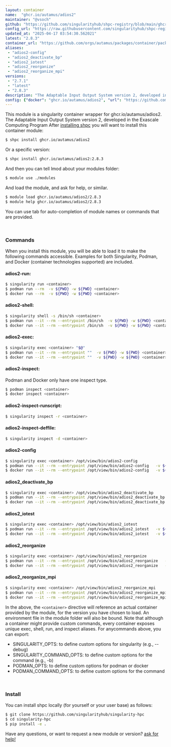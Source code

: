 ```yaml
---
layout: container
name:  "ghcr.io/autamus/adios2"
maintainer: "@vsoch"
github: "https://github.com/singularityhub/shpc-registry/blob/main/ghcr.io/autamus/adios2/container.yaml"
config_url: "https://raw.githubusercontent.com/singularityhub/shpc-registry/main/ghcr.io/autamus/adios2/container.yaml"
updated_at: "2025-04-17 03:54:30.562021"
latest: "2.8.3"
container_url: "https://github.com/orgs/autamus/packages/container/package/adios2"
aliases:
 - "adios2-config"
 - "adios2_deactivate_bp"
 - "adios2_iotest"
 - "adios2_reorganize"
 - "adios2_reorganize_mpi"
versions:
 - "2.7.1"
 - "latest"
 - "2.8.3"
description: "The Adaptable Input Output System version 2, developed in the Exascale Computing Program"
config: {"docker": "ghcr.io/autamus/adios2", "url": "https://github.com/orgs/autamus/packages/container/package/adios2", "maintainer": "@vsoch", "description": "The Adaptable Input Output System version 2, developed in the Exascale Computing Program", "latest": {"2.8.3": "sha256:9e80c7aeed6091aba262a761376a2504699f3b3cd404f524db4c527d4c102c72"}, "tags": {"2.7.1": "sha256:ad475f144747104b57674f84e72efa877e904645ce5edeb9d43a06e058764c72", "latest": "sha256:9e80c7aeed6091aba262a761376a2504699f3b3cd404f524db4c527d4c102c72", "2.8.3": "sha256:9e80c7aeed6091aba262a761376a2504699f3b3cd404f524db4c527d4c102c72"}, "aliases": {"adios2-config": "/opt/view/bin/adios2-config", "adios2_deactivate_bp": "/opt/view/bin/adios2_deactivate_bp", "adios2_iotest": "/opt/view/bin/adios2_iotest", "adios2_reorganize": "/opt/view/bin/adios2_reorganize", "adios2_reorganize_mpi": "/opt/view/bin/adios2_reorganize_mpi"}}
---
```


This module is a singularity container wrapper for ghcr.io/autamus/adios2.
The Adaptable Input Output System version 2, developed in the Exascale Computing Program
After [installing shpc](#install) you will want to install this container module:


```bash
$ shpc install ghcr.io/autamus/adios2
```

Or a specific version:

```bash
$ shpc install ghcr.io/autamus/adios2:2.8.3
```

And then you can tell lmod about your modules folder:

```bash
$ module use ./modules
```

And load the module, and ask for help, or similar.

```bash
$ module load ghcr.io/autamus/adios2/2.8.3
$ module help ghcr.io/autamus/adios2/2.8.3
```

You can use tab for auto-completion of module names or commands that are provided.

<br>

### Commands

When you install this module, you will be able to load it to make the following commands accessible.
Examples for both Singularity, Podman, and Docker (container technologies supported) are included.

#### adios2-run:

```bash
$ singularity run <container>
$ podman run --rm  -v ${PWD} -w ${PWD} <container>
$ docker run --rm  -v ${PWD} -w ${PWD} <container>
```

#### adios2-shell:

```bash
$ singularity shell -s /bin/sh <container>
$ podman run --it --rm --entrypoint /bin/sh  -v ${PWD} -w ${PWD} <container>
$ docker run --it --rm --entrypoint /bin/sh  -v ${PWD} -w ${PWD} <container>
```

#### adios2-exec:

```bash
$ singularity exec <container> "$@"
$ podman run --it --rm --entrypoint ""  -v ${PWD} -w ${PWD} <container> "$@"
$ docker run --it --rm --entrypoint ""  -v ${PWD} -w ${PWD} <container> "$@"
```

#### adios2-inspect:

Podman and Docker only have one inspect type.

```bash
$ podman inspect <container>
$ docker inspect <container>
```

#### adios2-inspect-runscript:

```bash
$ singularity inspect -r <container>
```

#### adios2-inspect-deffile:

```bash
$ singularity inspect -d <container>
```


#### adios2-config

```bash
$ singularity exec <container> /opt/view/bin/adios2-config
$ podman run --it --rm --entrypoint /opt/view/bin/adios2-config   -v ${PWD} -w ${PWD} <container> -c " $@"
$ docker run --it --rm --entrypoint /opt/view/bin/adios2-config   -v ${PWD} -w ${PWD} <container> -c " $@"
```


#### adios2_deactivate_bp

```bash
$ singularity exec <container> /opt/view/bin/adios2_deactivate_bp
$ podman run --it --rm --entrypoint /opt/view/bin/adios2_deactivate_bp   -v ${PWD} -w ${PWD} <container> -c " $@"
$ docker run --it --rm --entrypoint /opt/view/bin/adios2_deactivate_bp   -v ${PWD} -w ${PWD} <container> -c " $@"
```


#### adios2_iotest

```bash
$ singularity exec <container> /opt/view/bin/adios2_iotest
$ podman run --it --rm --entrypoint /opt/view/bin/adios2_iotest   -v ${PWD} -w ${PWD} <container> -c " $@"
$ docker run --it --rm --entrypoint /opt/view/bin/adios2_iotest   -v ${PWD} -w ${PWD} <container> -c " $@"
```


#### adios2_reorganize

```bash
$ singularity exec <container> /opt/view/bin/adios2_reorganize
$ podman run --it --rm --entrypoint /opt/view/bin/adios2_reorganize   -v ${PWD} -w ${PWD} <container> -c " $@"
$ docker run --it --rm --entrypoint /opt/view/bin/adios2_reorganize   -v ${PWD} -w ${PWD} <container> -c " $@"
```


#### adios2_reorganize_mpi

```bash
$ singularity exec <container> /opt/view/bin/adios2_reorganize_mpi
$ podman run --it --rm --entrypoint /opt/view/bin/adios2_reorganize_mpi   -v ${PWD} -w ${PWD} <container> -c " $@"
$ docker run --it --rm --entrypoint /opt/view/bin/adios2_reorganize_mpi   -v ${PWD} -w ${PWD} <container> -c " $@"
```



In the above, the `<container>` directive will reference an actual container provided
by the module, for the version you have chosen to load. An environment file in the
module folder will also be bound. Note that although a container
might provide custom commands, every container exposes unique exec, shell, run, and
inspect aliases. For anycommands above, you can export:

 - SINGULARITY_OPTS: to define custom options for singularity (e.g., --debug)
 - SINGULARITY_COMMAND_OPTS: to define custom options for the command (e.g., -b)
 - PODMAN_OPTS: to define custom options for podman or docker
 - PODMAN_COMMAND_OPTS: to define custom options for the command

<br>

### Install

You can install shpc locally (for yourself or your user base) as follows:

```bash
$ git clone https://github.com/singularityhub/singularity-hpc
$ cd singularity-hpc
$ pip install -e .
```

Have any questions, or want to request a new module or version? [ask for help!](https://github.com/singularityhub/singularity-hpc/issues)